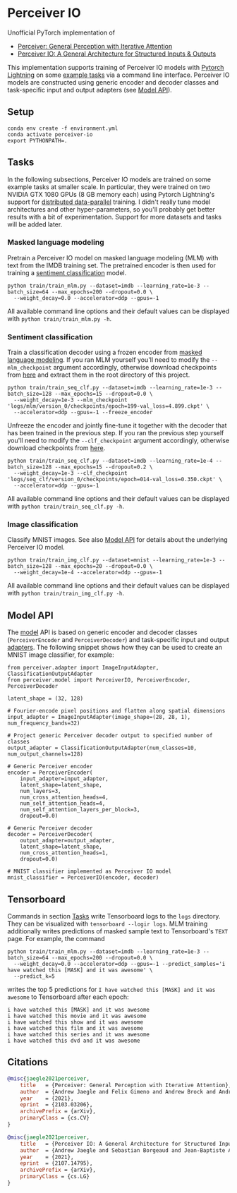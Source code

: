 # Perceiver IO

Unofficial PyTorch implementation of

- [Perceiver: General Perception with Iterative Attention](https://arxiv.org/abs/2103.03206)
- [Perceiver IO: A General Architecture for Structured Inputs & Outputs](https://arxiv.org/abs/2107.14795)

This implementation supports training of Perceiver IO models with [Pytorch Lightning](https://www.pytorchlightning.ai/) 
on some [example tasks](#tasks) via a command line interface. Perceiver IO models are constructed using generic encoder 
and decoder classes and task-specific input and output adapters (see [Model API](#model-api)).

## Setup

```shell
conda env create -f environment.yml
conda activate perceiver-io
export PYTHONPATH=.
```

## Tasks

In the following subsections, Perceiver IO models are trained on some example tasks at smaller scale. In particular, 
they were trained on two NVIDIA GTX 1080 GPUs (8 GB memory each) using Pytorch Lightning's support for 
[distributed data-parallel](https://pytorch-lightning.readthedocs.io/en/stable/advanced/multi_gpu.html#distributed-data-parallel) 
training. I didn't really tune model architectures and other hyper-parameters, so you'll probably get better results 
with a bit of experimentation. Support for more datasets and tasks will be added later.

### Masked language modeling

Pretrain a Perceiver IO model on masked language modeling (MLM) with text from the IMDB training set. The
pretrained encoder is then used for training a [sentiment classification](#sentiment-classification) model. 

```shell
python train/train_mlm.py --dataset=imdb --learning_rate=1e-3 --batch_size=64 --max_epochs=200 --dropout=0.0 \
  --weight_decay=0.0 --accelerator=ddp --gpus=-1
```

All available command line options and their default values can be displayed with `python train/train_mlm.py -h`.

### Sentiment classification

Train a classification decoder using a frozen encoder from [masked language modeling](#masked-language-modeling-mlm). 
If you ran MLM yourself you'll need to modify the `--mlm_checkpoint` argument accordingly, otherwise download
checkpoints from [here](https://martin-krasser.com/perceiver/logs.zip) and extract them in the root directory of 
this project. 

```shell
python train/train_seq_clf.py --dataset=imdb --learning_rate=1e-3 --batch_size=128 --max_epochs=15 --dropout=0.0 \
  --weight_decay=1e-3 --mlm_checkpoint 'logs/mlm/version_0/checkpoints/epoch=199-val_loss=4.899.ckpt' \ 
  --accelerator=ddp --gpus=-1 --freeze_encoder    
```

Unfreeze the encoder and jointly fine-tune it together with the decoder that has been trained in the previous step.
If you ran the previous step yourself you'll need to modify the `--clf_checkpoint` argument accordingly, otherwise 
download checkpoints from [here](https://martin-krasser.com/perceiver/logs.zip).

```shell
python train/train_seq_clf.py --dataset=imdb --learning_rate=1e-4 --batch_size=128 --max_epochs=15 --dropout=0.2 \
  --weight_decay=1e-3 --clf_checkpoint 'logs/seq_clf/version_0/checkpoints/epoch=014-val_loss=0.350.ckpt' \
  --accelerator=ddp --gpus=-1
```

All available command line options and their default values can be displayed with `python train/train_seq_clf.py -h`. 

### Image classification

Classify MNIST images. See also [Model API](#model-api) for details about the underlying Perceiver IO model. 

```shell
python train/train_img_clf.py --dataset=mnist --learning_rate=1e-3 --batch_size=128 --max_epochs=20 --dropout=0.0 \
  --weight_decay=1e-4 --accelerator=ddp --gpus=-1
```

All available command line options and their default values can be displayed with `python train/train_img_clf.py -h`. 

## Model API

The [model](perceiver/model.py) API is based on generic encoder and decoder classes (`PerceiverEncoder` and 
`PerceiverDecoder`) and task-specific input and output [adapters](perceiver/adapter.py). The following snippet 
shows how they can be used to create an MNIST image classifier, for example:

```shell
from perceiver.adapter import ImageInputAdapter, ClassificationOutputAdapter
from perceiver.model import PerceiverIO, PerceiverEncoder, PerceiverDecoder

latent_shape = (32, 128)

# Fourier-encode pixel positions and flatten along spatial dimensions
input_adapter = ImageInputAdapter(image_shape=(28, 28, 1), num_frequency_bands=32)

# Project generic Perceiver decoder output to specified number of classes
output_adapter = ClassificationOutputAdapter(num_classes=10, num_output_channels=128)

# Generic Perceiver encoder
encoder = PerceiverEncoder(
    input_adapter=input_adapter,
    latent_shape=latent_shape,
    num_layers=3,
    num_cross_attention_heads=4,
    num_self_attention_heads=4,
    num_self_attention_layers_per_block=3,
    dropout=0.0)

# Generic Perceiver decoder
decoder = PerceiverDecoder(
    output_adapter=output_adapter,
    latent_shape=latent_shape,
    num_cross_attention_heads=1,
    dropout=0.0)

# MNIST classifier implemented as Perceiver IO model
mnist_classifier = PerceiverIO(encoder, decoder)
```

## Tensorboard

Commands in section [Tasks](#tasks) write Tensorboard logs to the `logs` directory. They can be visualized with
`tensorboard --logir logs`. MLM training additionally writes predictions of masked sample text to Tensorboard's 
`TEXT` page. For example, the command

```shell
python train/train_mlm.py --dataset=imdb --learning_rate=1e-3 --batch_size=64 --max_epochs=200 --dropout=0.0 \
  --weight_decay=0.0 --accelerator=ddp --gpus=-1 --predict_samples='i have watched this [MASK] and it was awesome' \
  --predict_k=5
```

writes the top 5 predictions for `I have watched this [MASK] and it was awesome` to Tensorboard after each epoch:

```
i have watched this [MASK] and it was awesome
i have watched this movie and it was awesome
i have watched this show and it was awesome
i have watched this film and it was awesome
i have watched this series and it was awesome
i have watched this dvd and it was awesome
```

## Citations

```bibtex
@misc{jaegle2021perceiver,
    title   = {Perceiver: General Perception with Iterative Attention},
    author  = {Andrew Jaegle and Felix Gimeno and Andrew Brock and Andrew Zisserman and Oriol Vinyals and Joao Carreira},
    year    = {2021},
    eprint  = {2103.03206},
    archivePrefix = {arXiv},
    primaryClass = {cs.CV}
}
```

```bibtex
@misc{jaegle2021perceiver,
    title   = {Perceiver IO: A General Architecture for Structured Inputs & Outputs},
    author  = {Andrew Jaegle and Sebastian Borgeaud and Jean-Baptiste Alayrac and Carl Doersch and Catalin Ionescu and David Ding and Skanda Koppula and Andrew Brock and Evan Shelhamer and Olivier Hénaff and Matthew M. Botvinick and Andrew Zisserman and Oriol Vinyals and João Carreira},
    year    = {2021},
    eprint  = {2107.14795},
    archivePrefix = {arXiv},
    primaryClass = {cs.LG}
}
```
